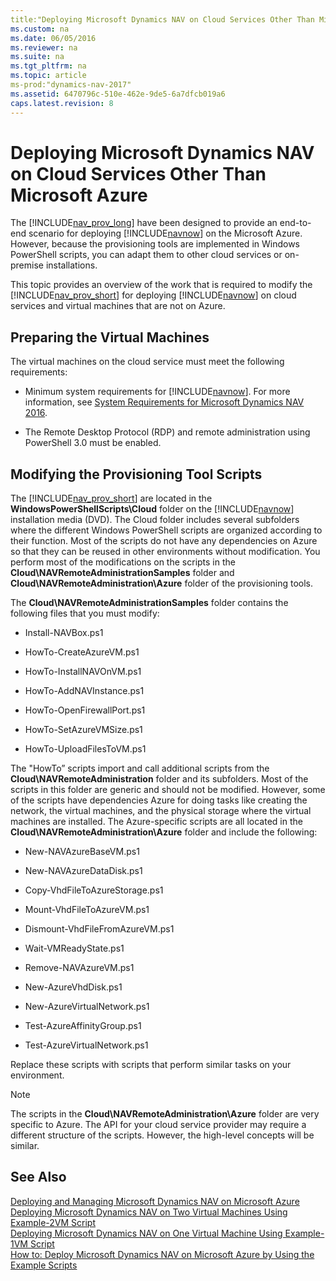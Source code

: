 ```yaml
---
title:"Deploying Microsoft Dynamics NAV on Cloud Services Other Than Microsoft Azure"
ms.custom: na
ms.date: 06/05/2016
ms.reviewer: na
ms.suite: na
ms.tgt_pltfrm: na
ms.topic: article
ms-prod:"dynamics-nav-2017"
ms.assetid: 6470796c-510e-462e-9de5-6a7dfcb019a6
caps.latest.revision: 8
---
```

# Deploying Microsoft Dynamics NAV on Cloud Services Other Than Microsoft Azure
The [!INCLUDE[nav_prov_long](includes/nav_prov_long_md.md)] have been designed to provide an end\-to\-end scenario for deploying [!INCLUDE[navnow](includes/navnow_md.md)] on the Microsoft Azure. However, because the provisioning tools are implemented in Windows PowerShell scripts, you can adapt them to other cloud services or on\-premise installations.  
  
 This topic provides an overview of the work that is required to modify the [!INCLUDE[nav_prov_short](includes/nav_prov_short_md.md)] for deploying [!INCLUDE[navnow](includes/navnow_md.md)] on cloud services and virtual machines that are not on Azure.  
  
## Preparing the Virtual Machines  
 The virtual machines on the cloud service must meet the following requirements:  
  
-   Minimum system requirements for [!INCLUDE[navnow](includes/navnow_md.md)]. For more information, see [System Requirements for Microsoft Dynamics NAV 2016](System-Requirements-for-Microsoft-Dynamics-NAV-2016.md).  
  
-   The Remote Desktop Protocol \(RDP\) and remote administration using PowerShell 3.0 must be enabled.  
  
## Modifying the Provisioning Tool Scripts  
 The [!INCLUDE[nav_prov_short](includes/nav_prov_short_md.md)] are located in the **WindowsPowerShellScripts\\Cloud** folder on the [!INCLUDE[navnow](includes/navnow_md.md)] installation media \(DVD\). The Cloud folder includes several subfolders where the different Windows PowerShell scripts are organized according to their function. Most of the scripts do not have any dependencies on Azure so that they can be reused in other environments without modification. You perform most of the modifications on the scripts in the **Cloud\\NAVRemoteAdministrationSamples** folder and **Cloud\\NAVRemoteAdministration\\Azure** folder of the provisioning tools.  
  
 The **Cloud\\NAVRemoteAdministrationSamples** folder contains the following files that you must modify:  
  
-   Install\-NAVBox.ps1  
  
-   HowTo\-CreateAzureVM.ps1  
  
-   HowTo\-InstallNAVOnVM.ps1  
  
-   HowTo\-AddNAVInstance.ps1  
  
-   HowTo\-OpenFirewallPort.ps1  
  
-   HowTo\-SetAzureVMSize.ps1  
  
-   HowTo\-UploadFilesToVM.ps1  
  
 The "HowTo” scripts import and call additional scripts from the **Cloud\\NAVRemoteAdministration** folder and its subfolders. Most of the scripts in this folder are generic and should not be modified. However, some of the scripts have dependencies Azure for doing tasks like creating the network, the virtual machines, and the physical storage where the virtual machines are installed. The Azure\-specific scripts are all located in the **Cloud\\NAVRemoteAdministration\\Azure** folder and include the following:  
  
-   New\-NAVAzureBaseVM.ps1  
  
-   New\-NAVAzureDataDisk.ps1  
  
-   Copy\-VhdFileToAzureStorage.ps1  
  
-   Mount\-VhdFileToAzureVM.ps1  
  
-   Dismount\-VhdFileFromAzureVM.ps1  
  
-   Wait\-VMReadyState.ps1  
  
-   Remove\-NAVAzureVM.ps1  
  
-   New\-AzureVhdDisk.ps1  
  
-   New\-AzureVirtualNetwork.ps1  
  
-   Test\-AzureAffinityGroup.ps1  
  
-   Test\-AzureVirtualNetwork.ps1  
  
 Replace these scripts with scripts that perform similar tasks on your environment.  
  
> [!NOTE]  
>  The scripts in the **Cloud\\NAVRemoteAdministration\\Azure** folder are very specific to Azure. The API for your cloud service provider may require a different structure of the scripts. However, the high\-level concepts will be similar.  
  
## See Also  
 [Deploying and Managing Microsoft Dynamics NAV on Microsoft Azure](Deploying-and-Managing-Microsoft-Dynamics-NAV-on-Microsoft-Azure.md)   
 [Deploying Microsoft Dynamics NAV on Two Virtual Machines Using Example\-2VM Script](Deploying-Microsoft-Dynamics-NAV-on-Two-Virtual-Machines-Using-Example-2VM-Script.md)   
 [Deploying Microsoft Dynamics NAV on One Virtual Machine Using Example\-1VM Script](Deploying-Microsoft-Dynamics-NAV-on-One-Virtual-Machine-Using-Example-1VM-Script.md)   
 [How to: Deploy Microsoft Dynamics NAV on Microsoft Azure by Using the Example Scripts](../Topic/How%20to:%20Deploy%20Microsoft%20Dynamics%20NAV%20on%20Microsoft%20Azure%20by%20Using%20the%20Example%20Scripts.md)